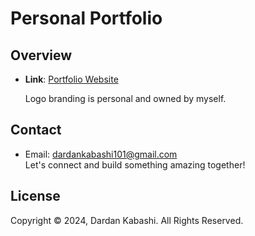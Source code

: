 # Personal Portfolio

## Overview

- **Link**: [Portfolio Website](https://dardan-portfolio-lac.vercel.app/)

  Logo branding is personal and owned by myself.

## Contact

- Email: [dardankabashi101@gmail.com](mailto:dardankabashi101@gmail.com)
  <br>
  Let's connect and build something amazing together!

## License

Copyright © 2024, Dardan Kabashi. All Rights Reserved.
